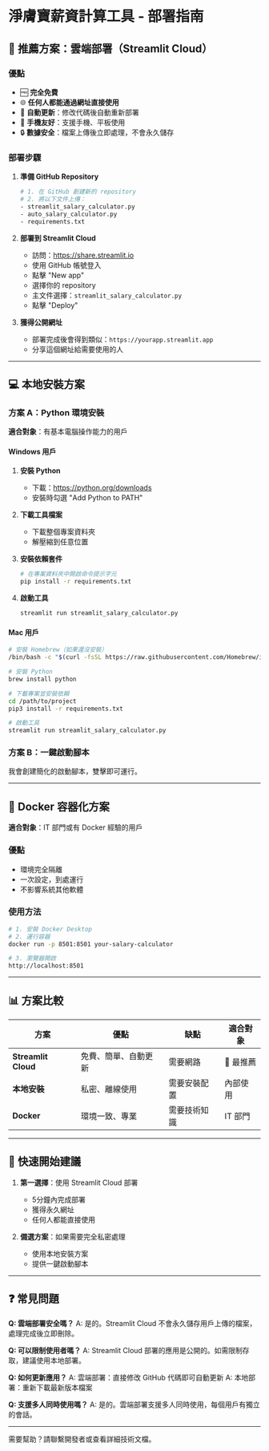 # 淨膚寶薪資計算工具 - 部署指南

## 🌟 推薦方案：雲端部署（Streamlit Cloud）

### 優點
- 🆓 **完全免費**
- 🌐 **任何人都能通過網址直接使用**
- 🔄 **自動更新**：修改代碼後自動重新部署
- 📱 **手機友好**：支援手機、平板使用
- 🔒 **數據安全**：檔案上傳後立即處理，不會永久儲存

### 部署步驟

1. **準備 GitHub Repository**
   ```bash
   # 1. 在 GitHub 創建新的 repository
   # 2. 將以下文件上傳：
   - streamlit_salary_calculator.py
   - auto_salary_calculator.py
   - requirements.txt
   ```

2. **部署到 Streamlit Cloud**
   - 訪問：https://share.streamlit.io
   - 使用 GitHub 帳號登入
   - 點擊 "New app"
   - 選擇你的 repository
   - 主文件選擇：`streamlit_salary_calculator.py`
   - 點擊 "Deploy"

3. **獲得公開網址**
   - 部署完成後會得到類似：`https://yourapp.streamlit.app`
   - 分享這個網址給需要使用的人

---

## 💻 本地安裝方案

### 方案 A：Python 環境安裝

**適合對象**：有基本電腦操作能力的用戶

#### Windows 用戶
1. **安裝 Python**
   - 下載：https://python.org/downloads
   - 安裝時勾選 "Add Python to PATH"

2. **下載工具檔案**
   - 下載整個專案資料夾
   - 解壓縮到任意位置

3. **安裝依賴套件**
   ```bash
   # 在專案資料夾中開啟命令提示字元
   pip install -r requirements.txt
   ```

4. **啟動工具**
   ```bash
   streamlit run streamlit_salary_calculator.py
   ```

#### Mac 用戶
```bash
# 安裝 Homebrew（如果還沒安裝）
/bin/bash -c "$(curl -fsSL https://raw.githubusercontent.com/Homebrew/install/HEAD/install.sh)"

# 安裝 Python
brew install python

# 下載專案並安裝依賴
cd /path/to/project
pip3 install -r requirements.txt

# 啟動工具
streamlit run streamlit_salary_calculator.py
```

### 方案 B：一鍵啟動腳本

我會創建簡化的啟動腳本，雙擊即可運行。

---

## 🐳 Docker 容器化方案

**適合對象**：IT 部門或有 Docker 經驗的用戶

### 優點
- 環境完全隔離
- 一次設定，到處運行
- 不影響系統其他軟體

### 使用方法
```bash
# 1. 安裝 Docker Desktop
# 2. 運行容器
docker run -p 8501:8501 your-salary-calculator

# 3. 瀏覽器開啟
http://localhost:8501
```

---

## 📊 方案比較

| 方案 | 優點 | 缺點 | 適合對象 |
|------|------|------|----------|
| **Streamlit Cloud** | 免費、簡單、自動更新 | 需要網路 | 🌟 最推薦 |
| **本地安裝** | 私密、離線使用 | 需要安裝配置 | 內部使用 |
| **Docker** | 環境一致、專業 | 需要技術知識 | IT 部門 |

---

## 🚀 快速開始建議

1. **第一選擇**：使用 Streamlit Cloud 部署
   - 5分鐘內完成部署
   - 獲得永久網址
   - 任何人都能直接使用

2. **備選方案**：如果需要完全私密處理
   - 使用本地安裝方案
   - 提供一鍵啟動腳本

---

## ❓ 常見問題

**Q: 雲端部署安全嗎？**
A: 是的。Streamlit Cloud 不會永久儲存用戶上傳的檔案，處理完成後立即刪除。

**Q: 可以限制使用者嗎？**
A: Streamlit Cloud 部署的應用是公開的。如需限制存取，建議使用本地部署。

**Q: 如何更新應用？**
A: 雲端部署：直接修改 GitHub 代碼即可自動更新
A: 本地部署：重新下載最新版本檔案

**Q: 支援多人同時使用嗎？**
A: 是的。雲端部署支援多人同時使用，每個用戶有獨立的會話。

---

需要幫助？請聯繫開發者或查看詳細技術文檔。